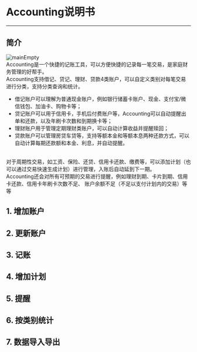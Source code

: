 [mainEmpty]: https://github.com/proteuszj/Documents/0.mainEmpty.png
[addDebitAccount.png]: https://github.com/proteuszj/Documents/1.addDebitAccount.png

# Accounting说明书
---
## 简介
![mainEmpty]<br>
Accounting是一个快捷的记账工具，可以方便快捷的记录每一笔交易，是家庭财务管理的好帮手。<br>
Accounting支持借记、贷记、理财、贷款4类账户，可以自定义类别对每笔交易进行分类，支持分类查询和统计。
- 借记账户可以理解为普通现金账户，例如银行储蓄卡账户、现金、支付宝/微信钱包、加油卡、购物卡等；
- 贷记账户可以用于信用卡，手机后付费账户等，Accounting可以自动提醒出单和还款，以及年刷卡次数和到期换卡等；
- 理财账户用于管理定期理财类账户，可以自动计算收益并提醒赎回；
- 贷款账户可以管理房贷车贷等，支持等额本金和等额本息两种还款方式，可以自动计算每期还款额和本金、利息，并自动提醒。
<br>
对于周期性交易，如工资、保险、还贷、信用卡还款、缴费等，可以添加计划（也可以通过交易快速生成计划）进行管理，入账后自动延到下一期。<br>
Accounting还会对所有可预期的交易进行提醒，例如理财到期、卡片到期、信用卡还款、信用卡年刷卡次数不足、 账户余额不足（不足以支付计划内的交易）等等<br>

## 1. 增加账户


## 2. 更新账户


## 3. 记账


## 4. 增加计划


## 5. 提醒


## 6. 按类别统计


## 7. 数据导入导出

